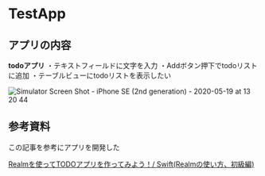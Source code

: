 # TestApp

## アプリの内容
**todoアプリ**
・テキストフィールドに文字を入力
・Addボタン押下でtodoリストに追加
・テーブルビューにtodoリストを表示したい

![Simulator Screen Shot - iPhone SE (2nd generation) - 2020-05-19 at 13 20 44](https://user-images.githubusercontent.com/26732186/82284381-de015580-99d3-11ea-80d5-bafd9e81f8e8.png)

## 参考資料
この記事を参考にアプリを開発した

[Realmを使ってTODOアプリを作ってみよう！/ Swift(Realmの使い方、初級編)](https://qiita.com/pe-ta/items/616e0dbd364179ca284b)

